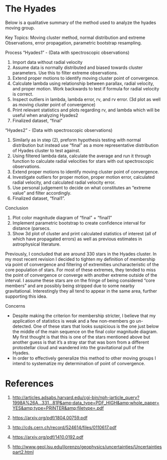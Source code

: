 # The Hyades

Below is a qualitative summary of the method used to analyze the hyades moving group.

Key Topics: Moving cluster method, normal distribution and extreme Observations, error propagation, parametric bootstrap resampling.

Process
“Hyades1” - (Data with spectroscopic observations) 

1. Import data without radial velocity
2. Assume data is normally distributed and biased towards cluster parameters. Use this to filter extreme observations.
3. Extend proper motions to identify moving cluster point of convergence. 
4. Calculate lambda using relationship between parallax, radial velocity, and proper motion. Work backwards to test if formula for radial velocity is correct.
5. Inspect outliers in lambda, lambda error, rv, and rv error.  (3d plot as well as moving cluster point of convergence)
6. Print relevant statistics and plots regarding rv, and lambda which will be useful when analyzing Hyades2
7. Finalized dataset, “final”

“Hyades2” - (Data with spectroscopic observations) 
1. Similarly as in step (2), preform hypothesis testing with normal distribution but instead use “final” as a more representative distribution of Hyades cluster to test against.
2. Using filtered lambda data, calculate the average and run it through function to calculate radial velocities for stars with out spectroscopic observations. 
3. Extend proper motions to identify moving cluster point of convergence. 
4. Investigate outliers for proper motion, proper motion error, calculated radial velocity, and calculated radial velocity error.
5. Use personal judgement to decide on what constitutes an “extreme value” and filter accordingly. 
6. Finalized dataset, “final1”.

Conclusion

1. Plot color magnitude diagram of “final” + “final1”
2. Implement parametric bootstrap to create confidence interval for distance (parsecs.
3. Show 3d plot of cluster and print calculated statistics of interest (all of which have propagated errors) as well as previous estimates in astrophysical literature. 

Previously, I concluded that are around 330 stars in the Hyades cluster. In my most recent revision I decided to tighten my definition of membership via point of convergence and filtering of extremities uncharacteristic of the core population of stars. For most of these extremes, they tended to miss the point of convergence or converge with another extreme outside of the interval. I assume these stars are on the fringe of being considered “core members” and are possibly being stripped due to some nearby gravitational. Interestingly they all tend to appear in the same area, further supporting this idea. 

Concerns

- Despite making the criterion for membership stricter, I believe that my application of statistics is weak and a few non-members go un-detected. One of these stars that looks suspicious is the one just below the middle of the main sequence on the final color magnitude diagram. My first thought is that this is one of the stars mentioned above but another guess is that it’s a stray star that was born from a different protostellar cloud and wandered into the gravitational pull of the Hyades.  
- In order to effectively generalize this method to other moving groups I intend to systematize my determination of point of convergence.

# References
1. http://articles.adsabs.harvard.edu/cgi-bin/nph-iarticle_query?1998A%26A...331...81P&amp;data_type=PDF_HIGH&amp;whole_paper=YES&amp;type=PRINTER&amp;filetype=.pdf

2. https://arxiv.org/pdf/1804.00759.pdf

3. http://cds.cern.ch/record/524614/files/0110617.pdf

4. https://arxiv.org/pdf/1410.0192.pdf

5. http://www.geol.lsu.edu/jlorenzo/geophysics/uncertainties/Uncertaintiespart2.html
